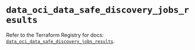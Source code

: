 # `data_oci_data_safe_discovery_jobs_results`

Refer to the Terraform Registry for docs: [`data_oci_data_safe_discovery_jobs_results`](https://registry.terraform.io/providers/oracle/oci/7.19.0/docs/data-sources/data_safe_discovery_jobs_results).
